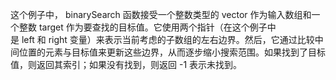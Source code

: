 这个例子中， binarySearch 函数接受一个整数类型的 vector 作为输入数组和一个整数 target 作为要查找的目标值。它使用两个指针（在这个例子中是 left 和 right 变量）来表示当前考虑的子数组的左右边界。然后，它通过比较中间位置的元素与目标值来更新这些边界，从而逐步缩小搜索范围。如果找到了目标值，则返回其索引；如果没有找到，则返回 -1 表示未找到。